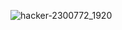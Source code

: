 ![hacker-2300772_1920](https://user-images.githubusercontent.com/67919419/116127219-3eaf0d00-a6d0-11eb-84ba-77f42ed26cb9.jpg)
